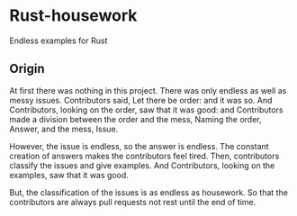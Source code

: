 # Rust-housework
Endless examples for Rust

## Origin
At first there was nothing in this project. There was only endless as well as messy issues. Contributors said, Let there be order: and it was so. And Contributors, looking on the order, saw that it was good: and Contributors made a division between the order and the mess, Naming the order, Answer, and the mess, Issue.

However, the issue is endless, so the answer is endless. The constant creation of answers makes the contributors feel tired. Then, contributors classify the issues and give examples. And Contributors, looking on the examples, saw that it was good.

But, the classification of the issues is as endless as housework. So that the contributors are always pull requests not rest until the end of time.
